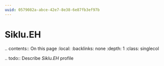 ```yaml
---
uuid: 0579082a-abce-42e7-8e38-6e87fb3ef97b
---
```



# Siklu.EH

.. contents:: On this page
    :local:
    :backlinks: none
    :depth: 1
    :class: singlecol

.. todo::
    Describe *Siklu.EH* profile

